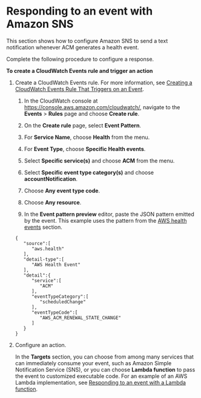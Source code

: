 # Responding to an event with Amazon SNS<a name="event-sns-response"></a>

This section shows how to configure Amazon SNS to send a text notification whenever ACM generates a health event\.

Complete the following procedure to configure a response\.

**To create a CloudWatch Events rule and trigger an action**

1. Create a CloudWatch Events rule\. For more information, see [Creating a CloudWatch Events Rule That Triggers on an Event](https://docs.aws.amazon.com/AmazonCloudWatch/latest/events/Create-CloudWatch-Events-Rule.html)\.

   1. In the CloudWatch console at [https://console\.aws\.amazon\.com/cloudwatch/](https://console.aws.amazon.com/cloudwatch/), navigate to the **Events** > **Rules** page and choose **Create rule**\. 

   1. On the **Create rule** page, select **Event Pattern**\.

   1. For **Service Name**, choose **Health** from the menu\.

   1. For **Event Type**, choose **Specific Health events**\.

   1. Select **Specific service\(s\)** and choose **ACM** from the menu\.

   1. Select **Specific event type category\(s\)** and choose **accountNotification**\.

   1. Choose **Any event type code**\.

   1. Choose **Any resource**\.

   1. In the **Event pattern preview** editor, paste the JSON pattern emitted by the event\. This example uses the pattern from the [AWS health events](supported-events.md#health-event) section\.

   ```
   {
      "source":[
         "aws.health"
      ],
      "detail-type":[
         "AWS Health Event"
      ],
      "detail":{
         "service":[
            "ACM"
         ],
         "eventTypeCategory":[
            "scheduledChange"
         ],
         "eventTypeCode":[
            "AWS_ACM_RENEWAL_STATE_CHANGE"
         ]
      }
   }
   ```

1. Configure an action\.

   In the **Targets** section, you can choose from among many services that can immediately consume your event, such as Amazon Simple Notification Service \(SNS\), or you can choose **Lambda function** to pass the event to customized executable code\. For an example of an AWS Lambda implementation, see [Responding to an event with a Lambda function](event-lambda-response.md)\.
